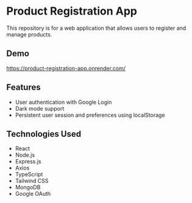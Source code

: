 # Product Registration App

This repository is for a web application that allows users to register and manage products.

## Demo

https://product-registration-app.onrender.com/

## Features

- User authentication with Google Login
- Dark mode support
- Persistent user session and preferences using localStorage

## Technologies Used

- React
- Node.js
- Express.js
- Axios
- TypeScript
- Tailwind CSS
- MongoDB
- Google OAuth
